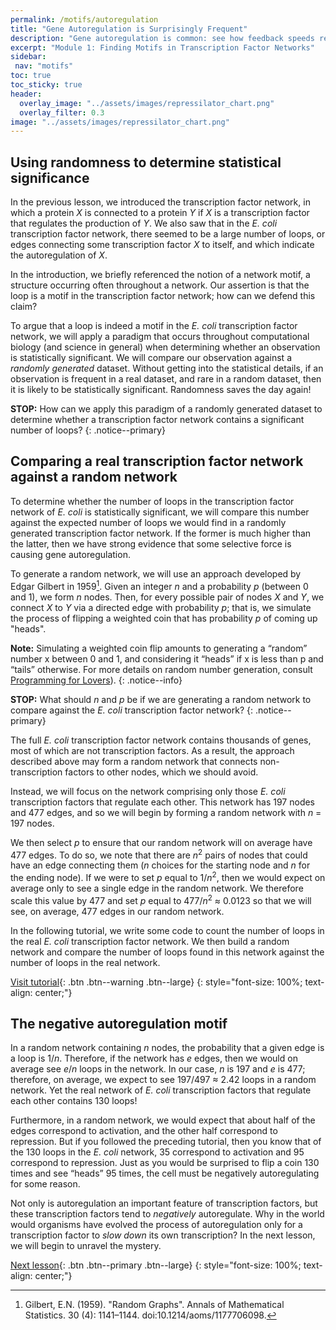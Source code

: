```yaml
---
permalink: /motifs/autoregulation
title: "Gene Autoregulation is Surprisingly Frequent"
description: "Gene autoregulation is common: see how feedback speeds responses, dampens noise, and is detected statistically in genomic datasets."
excerpt: "Module 1: Finding Motifs in Transcription Factor Networks"
sidebar:
 nav: "motifs"
toc: true
toc_sticky: true
header:
  overlay_image: "../assets/images/repressilator_chart.png"
  overlay_filter: 0.3
image: "../assets/images/repressilator_chart.png"
---
```


## Using randomness to determine statistical significance

In the previous lesson, we introduced the transcription factor network, in which a protein *X* is connected to a protein *Y* if *X* is a transcription factor that regulates the production of *Y*. We also saw that in the *E. coli* transcription factor network, there seemed to be a large number of loops, or edges connecting some transcription factor *X* to itself, and which indicate the autoregulation of *X*.

In the introduction, we briefly referenced the notion of a network motif, a structure occurring often throughout a network. Our assertion is that the loop is a motif in the transcription factor network; how can we defend this claim?

To argue that a loop is indeed a motif in the *E. coli* transcription factor network, we will apply a paradigm that occurs throughout computational biology (and science in general) when determining whether an observation is statistically significant. We will compare our observation against a  *randomly generated* dataset. Without getting into the statistical details, if an observation is frequent in a real dataset, and rare in a random dataset, then it is likely to be statistically significant. Randomness saves the day again!

**STOP:** How can we apply this paradigm of a randomly generated dataset to determine whether a transcription factor network contains a significant number of loops?
{: .notice--primary}

## Comparing a real transcription factor network against a random network

To determine whether the number of loops in the transcription factor network of *E. coli* is statistically significant, we will compare this number against the expected number of loops we would find in a randomly generated transcription factor network. If the former is much higher than the latter, then we have strong evidence that some selective force is causing gene autoregulation.

To generate a random network, we will use an approach developed by Edgar Gilbert in 1959[^Gilbert]. Given an integer *n* and a probability *p* (between 0 and 1), we form *n* nodes. Then, for every possible pair of nodes *X* and *Y*, we connect *X* to *Y* via a directed edge with probability *p*; that is, we simulate the process of flipping a weighted coin that has probability *p* of coming up "heads".

**Note:** Simulating a weighted coin flip amounts to generating a “random” number x between 0 and 1, and considering it “heads” if x is less than p and “tails” otherwise. For more details on random number generation, consult <a href="https://compeau.cbd.cmu.edu/programming-for-lovers/chapter-2-forecasting-a-presidential-election-with-monte-carlo-simulation/" target="_blank">Programming for Lovers</a>).
{: .notice--info}

**STOP:** What should *n* and *p* be if we are generating a random network to compare against the *E. coli* transcription factor network?
{: .notice--primary}

The full *E. coli* transcription factor network contains thousands of genes, most of which are not transcription factors. As a result, the approach described above may form a random network that connects non-transcription factors to other nodes, which we should avoid.

Instead, we will focus on the network comprising only those *E. coli* transcription factors that regulate each other. This network has 197 nodes and 477 edges, and so we will begin by forming a random network with *n* = 197 nodes.

We then select *p* to ensure that our random network will on average have 477 edges. To do so, we note that there are *n*<sup>2</sup> pairs of nodes that could have an edge connecting them (*n* choices for the starting node and *n* for the ending node). If we were to set *p* equal to 1/*n*<sup>2</sup>, then we would expect on average only to see a single edge in the random network. We therefore scale this value by 477 and set *p* equal to 477/*n*<sup>2</sup> ≈ 0.0123 so that we will see, on average, 477 edges in our random network.

In the following tutorial, we write some code to count the number of loops in the real *E. coli* transcription factor network. We then build a random network and compare the number of loops found in this network against the number of loops in the real network.

[Visit tutorial](tutorial_loops){: .btn .btn--warning .btn--large}
{: style="font-size: 100%; text-align: center;"}

## The negative autoregulation motif

In a random network containing *n* nodes, the probability that a given edge is a loop is 1/*n*. Therefore, if the network has *e* edges, then we would on average see *e*/*n* loops in the network. In our case, *n* is 197 and *e* is 477; therefore, on average, we expect to see 197/497 ≈ 2.42 loops in a random network. Yet the real network of *E. coli* transcription factors that regulate each other contains 130 loops!

Furthermore, in a random network, we would expect that about half of the edges correspond to activation, and the other half correspond to repression. But if you followed the preceding tutorial, then you know that of the 130 loops in the *E. coli* network, 35 correspond to activation and 95 correspond to repression. Just as you would be surprised to flip a coin 130 times and see “heads” 95 times, the cell must be negatively autoregulating for some reason.

Not only is autoregulation an important feature of transcription factors, but these transcription factors tend to *negatively* autoregulate. Why in the world would organisms have evolved the process of autoregulation only for a transcription factor to *slow down* its own transcription? In the next lesson, we will begin to unravel the mystery.

[Next lesson](nar){: .btn .btn--primary .btn--large}
{: style="font-size: 100%; text-align: center;"}

[^Gilbert]: Gilbert, E.N. (1959). "Random Graphs". Annals of Mathematical Statistics. 30 (4): 1141–1144. doi:10.1214/aoms/1177706098.
